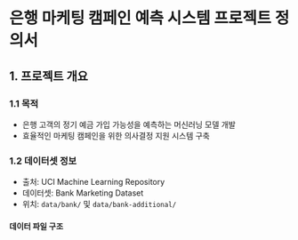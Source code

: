 # 은행 마케팅 캠페인 예측 시스템 프로젝트 정의서

## 1. 프로젝트 개요

### 1.1 목적
- 은행 고객의 정기 예금 가입 가능성을 예측하는 머신러닝 모델 개발
- 효율적인 마케팅 캠페인을 위한 의사결정 지원 시스템 구축

### 1.2 데이터셋 정보
- 출처: UCI Machine Learning Repository
- 데이터셋: Bank Marketing Dataset
- 위치: `data/bank/` 및 `data/bank-additional/`

#### 데이터 파일 구조 